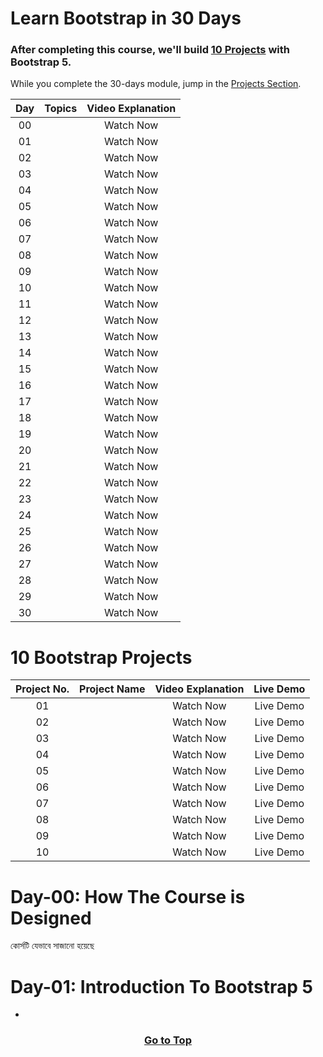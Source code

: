 # Learn Bootstrap in 30 Days

### After completing this course, we'll build [10 Projects](#10-bootstrap-projects) with Bootstrap 5.

While you complete the 30-days module, jump in the [Projects Section](#10-bootstrap-projects).

| Day | Topics | Video Explanation |
| :-: | :----: | :---------------: |
| 00  |        |     Watch Now     |
| 01  |        |     Watch Now     |
| 02  |        |     Watch Now     |
| 03  |        |     Watch Now     |
| 04  |        |     Watch Now     |
| 05  |        |     Watch Now     |
| 06  |        |     Watch Now     |
| 07  |        |     Watch Now     |
| 08  |        |     Watch Now     |
| 09  |        |     Watch Now     |
| 10  |        |     Watch Now     |
| 11  |        |     Watch Now     |
| 12  |        |     Watch Now     |
| 13  |        |     Watch Now     |
| 14  |        |     Watch Now     |
| 15  |        |     Watch Now     |
| 16  |        |     Watch Now     |
| 17  |        |     Watch Now     |
| 18  |        |     Watch Now     |
| 19  |        |     Watch Now     |
| 20  |        |     Watch Now     |
| 21  |        |     Watch Now     |
| 22  |        |     Watch Now     |
| 23  |        |     Watch Now     |
| 24  |        |     Watch Now     |
| 25  |        |     Watch Now     |
| 26  |        |     Watch Now     |
| 27  |        |     Watch Now     |
| 28  |        |     Watch Now     |
| 29  |        |     Watch Now     |
| 30  |        |     Watch Now     |

# 10 Bootstrap Projects

| Project No. | Project Name | Video Explanation | Live Demo |
| :---------: | :----------: | :---------------: | :-------: |
|     01      |              |     Watch Now     | Live Demo |
|     02      |              |     Watch Now     | Live Demo |
|     03      |              |     Watch Now     | Live Demo |
|     04      |              |     Watch Now     | Live Demo |
|     05      |              |     Watch Now     | Live Demo |
|     06      |              |     Watch Now     | Live Demo |
|     07      |              |     Watch Now     | Live Demo |
|     08      |              |     Watch Now     | Live Demo |
|     09      |              |     Watch Now     | Live Demo |
|     10      |              |     Watch Now     | Live Demo |

# Day-00: How The Course is Designed

কোর্সটি যেভাবে সাজানো হয়েছে

# Day-01: Introduction To Bootstrap 5

- []()

[<h3 align="center">Go to Top</h3>](#learn-bootstrap-in-30-days)
